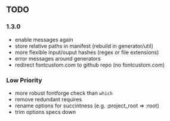 ## TODO

### 1.3.0

* enable messages again
* store relative paths in manifest (rebuild in generator/util)
* more flexible input/ouput hashes (regex or file extensions)
* error messages around generators
* redirect fontcustom.com to github repo (no fontcustom.com)

### Low Priority

* more robust fontforge check than `which`
* remove redundant requires
* rename options for succintness (e.g. :project_root => :root)
* trim options specs down
